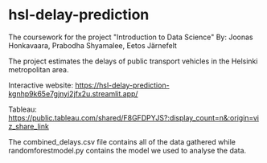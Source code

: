# hsl-delay-prediction
The coursework for the project "Introduction to Data Science"
By: Joonas Honkavaara, Prabodha Shyamalee, Eetos Järnefelt

The project estimates the delays of public transport vehicles in the Helsinki metropolitan area.

Interactive website:
https://hsl-delay-prediction-kgnhp9k65e7gjnyi2jfx2u.streamlit.app/

Tableau: 
https://public.tableau.com/shared/F8GFDPYJS?:display_count=n&:origin=viz_share_link

The combined_delays.csv file contains all of the data gathered while randomforestmodel.py contains the model we used to analyse the data.



